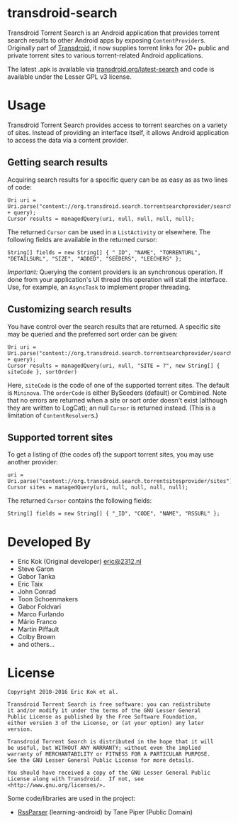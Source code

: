 transdroid-search
=================

Transdroid Torrent Search is an Android application that provides torrent search results to other Android apps by exposing `ContentProvider`s. Originally part of [Transdroid](http://www.transdroid.org), it now supplies torrent links for 20+ public and private torrent sites to various torrent-related Android applications.

The latest .apk is available via [transdroid.org/latest-search](http://transdroid.org/latest-search) and code is available under the Lesser GPL v3 license.

Usage
=====

Transdroid Torrent Search provides access to torrent searches on a variety of sites. Instead of providing an interface itself, it allows Android application to access the data via a content provider.

Getting search results
----------------------

Acquiring search results for a specific query can be as easy as as two lines of code:
```
Uri uri = Uri.parse("content://org.transdroid.search.torrentsearchprovider/search/" + query);
Cursor results = managedQuery(uri, null, null, null, null);
```

The returned `Cursor` can be used in a `ListActivity` or elsewhere. The following fields are available in the returned cursor:
```
String[] fields = new String[] { "_ID", "NAME", "TORRENTURL", "DETAILSURL", "SIZE", "ADDED", "SEEDERS", "LEECHERS" };
```

*Important:* Querying the content providers is an synchronous operation. If done from your application's UI thread this operation will stall the interface. Use, for example, an `AsyncTask` to implement proper threading.

Customizing search results
--------------------------

You have control over the search results that are returned. A specific site may be queried and the preferred sort order can be given:
```
Uri uri = Uri.parse("content://org.transdroid.search.torrentsearchprovider/search/" + query);
Cursor results = managedQuery(uri, null, "SITE = ?", new String[] { siteCode }, sortOrder)
```
Here, `siteCode` is the code of one of the supported torrent sites. The default is `Mininova`. The `orderCode` is either BySeeders (default) or Combined. Note that no errors are returned when a site or sort order doesn't exist (although they are written to LogCat); an null `Cursor` is returned instead. (This is a limitation of `ContentResolver`s.)

Supported torrent sites
-----------------------

To get a listing of (the codes of) the support torrent sites, you may use another provider:
```
uri = Uri.parse("content://org.transdroid.search.torrentsitesprovider/sites");
Cursor sites = managedQuery(uri, null, null, null, null);
```

The returned `Cursor` contains the following fields:
```
String[] fields = new String[] { "_ID", "CODE", "NAME", "RSSURL" };
```

Developed By
============

* Eric Kok (Original developer) <eric@2312.nl>
* Steve Garon
* Gabor Tanka
* Eric Taix
* John Conrad
* Toon Schoenmakers
* Gabor Foldvari
* Marco Furlando
* Mário Franco
* Martin Piffault
* Colby Brown
* and others...

License
=======


    Copyright 2010-2016 Eric Kok et al.
    
    Transdroid Torrent Search is free software: you can redistribute 
    it and/or modify it under the terms of the GNU Lesser General 
    Public License as published by the Free Software Foundation, 
    either version 3 of the License, or (at your option) any later 
    version.

    Transdroid Torrent Search is distributed in the hope that it will 
    be useful, but WITHOUT ANY WARRANTY; without even the implied 
    warranty of MERCHANTABILITY or FITNESS FOR A PARTICULAR PURPOSE.
    See the GNU Lesser General Public License for more details.
    
    You should have received a copy of the GNU Lesser General Public 
    License along with Transdroid.  If not, see <http://www.gnu.org/licenses/>.

Some code/libraries are used in the project:

* [RssParser](http://github.com/digitalspaghetti/learning-android) (learning-android) by Tane Piper (Public Domain)
